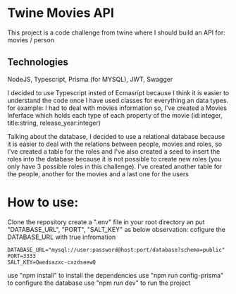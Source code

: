 # Twine Movies API
This project is a code challenge from twine where I should build an API for: movies / person

## Technologies
NodeJS, Typescript, Prisma (for MYSQL), JWT, Swagger

I decided to use Typescript insted of Ecmasript because I think it is easier to understand the code once I have used classes for everything an data types. for example: I had to deal with movies information so, I've created a Movies Inferface which holds each type of each property of the movie (id:integer, title:string, release_year:integer)

Talking about the database, I decided to use a relational database because it is easier to deal with the relations between people, movies and roles, so I've created a table for the roles and I've also created a seed to insert the roles into the database because it is not possible to create new roles (you only have 3 possible roles in this challenge). I've created another table for the people, another for the movies and a last one for the users

# How to use:
Clone the repository
create a ".env" file in your root directory an put "DATABASE_URL", "PORT", "SALT_KEY" as below
observation: cofigure the DATABASE_URL with true infromation

    DATABASE_URL="mysql://user:password@host:port/database?schema=public"
    PORT=3333
    SALT_KEY=Qwedsazxc-cxzdsaewQ

use "npm install" to install the dependencies
use "npm run config-prisma" to configure the database
use "npm run dev" to run the project
